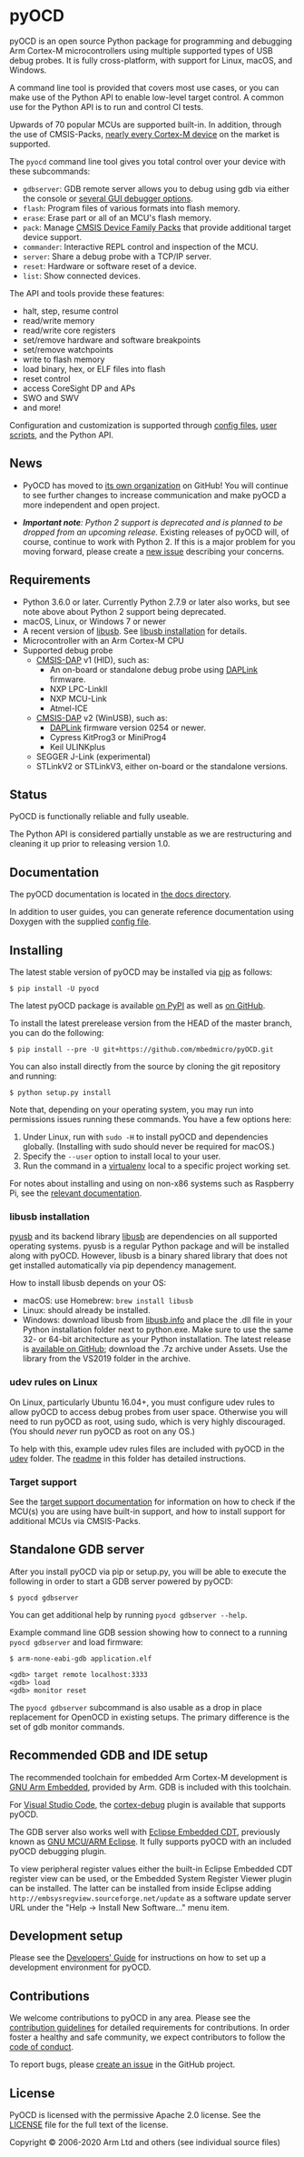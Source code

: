pyOCD
=====

pyOCD is an open source Python package for programming and debugging Arm Cortex-M microcontrollers
using multiple supported types of USB debug probes. It is fully cross-platform, with support for
Linux, macOS, and Windows.

A command line tool is provided that covers most use cases, or you can make use of the Python
API to enable low-level target control. A common use for the Python API is to run and control CI
tests.

Upwards of 70 popular MCUs are supported built-in. In addition, through the use of CMSIS-Packs,
[nearly every Cortex-M device](https://www.keil.com/dd2/pack/) on the market is supported.

The `pyocd` command line tool gives you total control over your device with these subcommands:

- `gdbserver`: GDB remote server allows you to debug using gdb via either the console or
    [several GUI debugger options](#recommended-gdb-and-ide-setup).
- `flash`: Program files of various formats into flash memory.
- `erase`: Erase part or all of an MCU's flash memory.
- `pack`: Manage [CMSIS Device Family Packs](http://arm-software.github.io/CMSIS_5/Pack/html/index.html)
    that provide additional target device support.
- `commander`: Interactive REPL control and inspection of the MCU.
- `server`: Share a debug probe with a TCP/IP server.
- `reset`: Hardware or software reset of a device.
- `list`: Show connected devices.

The API and tools provide these features:

-  halt, step, resume control
-  read/write memory
-  read/write core registers
-  set/remove hardware and software breakpoints
-  set/remove watchpoints
-  write to flash memory
-  load binary, hex, or ELF files into flash
-  reset control
-  access CoreSight DP and APs
-  SWO and SWV
-  and more!

Configuration and customization is supported through [config files](docs/configuration.md),
[user scripts](docs/user_scripts.md), and the Python API.


News
----

- PyOCD has moved to [its own organization](https://github.com/pyocd/) on GitHub! You will continue to see
    further changes to increase communication and make pyOCD a more independent and open project.

- _**Important note**: Python 2 support is deprecated and is planned to be dropped from an upcoming release._
Existing releases of pyOCD will, of course, continue to work with Python 2. If this is a major problem for you
moving forward, please create a [new issue](https://github.com/mbedmicro/pyOCD/issues/new/choose) describing
your concerns.


Requirements
------------

- Python 3.6.0 or later. Currently Python 2.7.9 or later also works, but see note above about Python 2 support
    being deprecated.
- macOS, Linux, or Windows 7 or newer
- A recent version of [libusb](https://libusb.info/). See [libusb installation](#libusb-installation) for details.
- Microcontroller with an Arm Cortex-M CPU
- Supported debug probe
  - [CMSIS-DAP](http://www.keil.com/pack/doc/CMSIS/DAP/html/index.html) v1 (HID), such as:
    - An on-board or standalone debug probe using [DAPLink](https://os.mbed.com/handbook/DAPLink) firmware.
    - NXP LPC-LinkII
    - NXP MCU-Link
    - Atmel-ICE
  - [CMSIS-DAP](http://www.keil.com/pack/doc/CMSIS/DAP/html/index.html) v2 (WinUSB), such as:
    - [DAPLink](https://os.mbed.com/handbook/DAPLink) firmware version 0254 or newer.
    - Cypress KitProg3 or MiniProg4
    - Keil ULINKplus
  - SEGGER J-Link (experimental)
  - STLinkV2 or STLinkV3, either on-board or the standalone versions.


Status
------

PyOCD is functionally reliable and fully useable.

The Python API is considered partially unstable as we are restructuring and cleaning it up prior to
releasing version 1.0.


Documentation
-------------

The pyOCD documentation is located in [the docs directory](docs/).

In addition to user guides, you can generate reference documentation using Doxygen with the
supplied [config file](docs/Doxyfile).


Installing
----------

The latest stable version of pyOCD may be installed via [pip](https://pip.pypa.io/en/stable/index.html)
as follows:

```
$ pip install -U pyocd
```

The latest pyOCD package is available [on PyPI](https://pypi.python.org/pypi/pyOCD/) as well as
[on GitHub](https://github.com/mbedmicro/pyOCD/releases).

To install the latest prerelease version from the HEAD of the master branch, you can do
the following:

```
$ pip install --pre -U git+https://github.com/mbedmicro/pyOCD.git
```

You can also install directly from the source by cloning the git repository and running:

```
$ python setup.py install
```

Note that, depending on your operating system, you may run into permissions issues running these commands.
You have a few options here:

1. Under Linux, run with `sudo -H` to install pyOCD and dependencies globally. (Installing with sudo
   should never be required for macOS.)
2. Specify the `--user` option to install local to your user.
3. Run the command in a [virtualenv](https://virtualenv.pypa.io/en/latest/)
   local to a specific project working set.

For notes about installing and using on non-x86 systems such as Raspberry Pi, see the
[relevant documentation](docs/installing_on_non_x86.md).

### libusb installation

[pyusb](https://github.com/pyusb/pyusb) and its backend library [libusb](https://libusb.info/) are
dependencies on all supported operating systems. pyusb is a regular Python package and will be
installed along with pyOCD. However, libusb is a binary shared library that does not get installed
automatically via pip dependency management.

How to install libusb depends on your OS:

- macOS: use Homebrew: `brew install libusb`
- Linux: should already be installed.
- Windows: download libusb from [libusb.info](https://libusb.info/) and place the .dll file in your Python
  installation folder next to python.exe. Make sure to use the same 32- or 64-bit architecture as
  your Python installation. The latest release is [available on GitHub](https://github.com/libusb/libusb/releases);
  download the .7z archive under Assets. Use the library from the VS2019 folder in the archive.

### udev rules on Linux

On Linux, particularly Ubuntu 16.04+, you must configure udev rules to allow pyOCD to access debug
probes from user space. Otherwise you will need to run pyOCD as root, using sudo, which is very
highly discouraged. (You should _never_ run pyOCD as root on any OS.)

To help with this, example udev rules files are included with pyOCD in the
[udev](https://github.com/mbedmicro/pyOCD/tree/master/udev) folder. The
[readme](https://github.com/mbedmicro/pyOCD/tree/master/udev/README.md) in this folder has detailed
instructions.

### Target support

See the [target support documentation](docs/target_support.md) for information on how to check if
the MCU(s) you are using have built-in support, and how to install support for additional MCUs via
CMSIS-Packs.


Standalone GDB server
---------------------

After you install pyOCD via pip or setup.py, you will be able to execute the following in order to
start a GDB server powered by pyOCD:

```
$ pyocd gdbserver
```

You can get additional help by running ``pyocd gdbserver --help``.

Example command line GDB session showing how to connect to a running `pyocd gdbserver` and load
firmware:

```
$ arm-none-eabi-gdb application.elf

<gdb> target remote localhost:3333
<gdb> load
<gdb> monitor reset
```

The `pyocd gdbserver` subcommand is also usable as a drop in place replacement for OpenOCD in
existing setups. The primary difference is the set of gdb monitor commands.


Recommended GDB and IDE setup
-----------------------------

The recommended toolchain for embedded Arm Cortex-M development is [GNU Arm
Embedded](https://developer.arm.com/tools-and-software/open-source-software/developer-tools/gnu-toolchain/gnu-rm),
provided by Arm. GDB is included with this toolchain.

For [Visual Studio Code](https://code.visualstudio.com), the
[cortex-debug](https://marketplace.visualstudio.com/items?itemName=marus25.cortex-debug) plugin is available
that supports pyOCD.

The GDB server also works well with [Eclipse Embedded CDT](https://projects.eclipse.org/projects/iot.embed-cdt),
previously known as [GNU MCU/ARM Eclipse](https://gnu-mcu-eclipse.github.io/). It fully supports pyOCD with
an included pyOCD debugging plugin.

To view peripheral register values either the built-in Eclipse Embedded CDT register view can be used, or
the Embedded System Register Viewer plugin can be installed. The latter can be installed from inside
Eclipse adding `http://embsysregview.sourceforge.net/update` as a software update server URL
under the "Help -> Install New Software..." menu item.


Development setup
-----------------

Please see the [Developers' Guide](docs/developers_guide.md) for instructions on how to set up a
development environment for pyOCD.


Contributions
-------------

We welcome contributions to pyOCD in any area. Please see the [contribution
guidelines](CONTRIBUTING.md) for detailed requirements for contributions. In order foster a healthy
and safe community, we expect contributors to follow the [code of conduct](CODE_OF_CONDUCT.md).

To report bugs, please [create an issue](https://github.com/mbedmicro/pyOCD/issues/new) in the
GitHub project.


License
-------

PyOCD is licensed with the permissive Apache 2.0 license. See the [LICENSE](LICENSE) file for the
full text of the license.

Copyright © 2006-2020 Arm Ltd and others (see individual source files)
